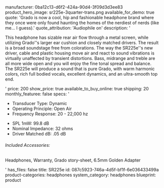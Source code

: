 manufacturer: 0ba12c13-d6f2-424a-90d4-3f09d3d3ee83
product_hero_image: sr225e-3quarter-trans.png
available_for_demo: true
quote: 'Grado is now a cool, hip and fashionable headphone brand where they once were only found haunting the homes of the nerdiest of nerds (like me... I guess).'
quote_attribution: 'Audiophile on'
description: '<p>This headphone has&nbsp;sizable rear air flow through a metal screen, while utilizing Grado''s larger ear cushion and&nbsp;closely matched drivers.&nbsp;The result is a broad soundstage&nbsp;free from colorations. The way the SR225e''s new driver, cable and plastic housing move air and react to sound vibrations&nbsp;is virtually unaffected by transient distortions. Bass, midrange and treble are all more&nbsp;wide open and you will enjoy the fine tonal spread and balance. The SR225e will produce a sound that is pure Grado, with warm harmonic colors, rich full bodied vocals, excellent dynamics, and an ultra-smooth top end.</p>'
price: 200
show_price: true
available_to_buy_online: true
shipping: 20
monthly_featuree: false
specs: '<ul><li>Transducer Type: Dynamic</li><li>Operating Principle: Open Air</li><li>Frequency Response: 20 - 22,000 hz</li></ul><ul><li>SPL 1mW: 99.8 dB</li><li>Nominal Impedance: 32 ohms</li><li>Driver Matched dB: .05 dB</li></ul><h6>Included Accessories:</h6><p>Headphones, Warranty, Grado story-sheet, 6.5mm Golden Adapter</p>'
has_files: false
title: SR225e
id: 087c5923-746a-4d5f-bf1f-6e036433499a
product-categories: headphones
system_category: headphones
blueprint: product
